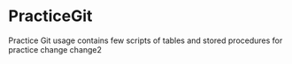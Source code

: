 # PracticeGit
Practice Git usage
contains few scripts of tables and stored procedures for practice
change
change2
